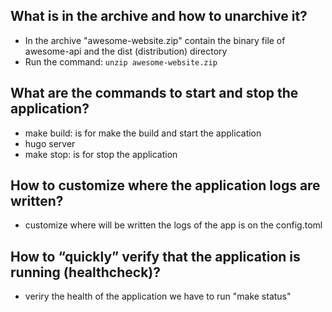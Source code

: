 ## What is in the archive and how to unarchive it?
* In the archive "awesome-website.zip" contain the binary file of awesome-api and the dist (distribution) directory
* Run the command:
`unzip awesome-website.zip`
## What are the commands to start and stop the application?
* make build: is for make the build and start the application
* hugo server
* make stop: is for stop the application
## How to customize where the application logs are written?
* customize where will be written the logs of the app is on the config.toml
## How to “quickly” verify that the application is running (healthcheck)?
* veriry the health of the application we have to run "make status"